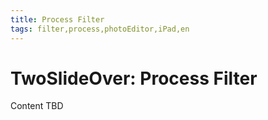 ```yaml
---
title: Process Filter
tags: filter,process,photoEditor,iPad,en
---
```


# TwoSlideOver: Process Filter

Content TBD
